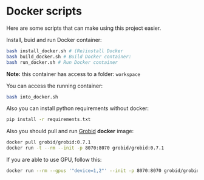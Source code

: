 # Docker scripts
Here are some scripts that can make using this project easier.

Install, buid and run Docker container:

```bash 
bash install_docker.sh # (Re)install Docker
bash build_docker.sh # Build Docker container:
bash run_docker.sh # Run Docker container
```
**Note:** this container has access to a folder: `workspace`

You can access the running container:
```bash
bash into_docker.sh
```

Also you can install python requirements without docker:
 ```bash
 pip install -r requirements.txt
 ```

Also you should pull and run [Grobid](https://github.com/kermitt2/grobid) **docker** image:
```bash
docker pull grobid/grobid:0.7.1
docker run -t --rm --init -p 8070:8070 grobid/grobid:0.7.1
```
If you are able to use GPU, follow this:
```bash
docker run --rm --gpus '"device=1,2"' --init -p 8070:8070 grobid/grobid:0.7.1
```